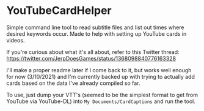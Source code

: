 # YouTubeCardHelper
Simple command line tool to read subtitle files and list out times where desired keywords occur.  Made to help with setting up YouTube cards in videos.

If you're curious about what it's all about, refer to this Twitter thread:
https://twitter.com/JerpDoesGames/status/1368098840776163328

I'll make a proper readme later if I come back to it, but works well enough for now (3/10/2021) and I'm currently backed up with trying to actually add cards based on the data I've already compiled so far.


To use, just dump your VTT's (seemed to be the simplest format to get from YouTube via YouTube-DL) into `My Documents/CardCaptions` and run the tool.
